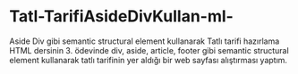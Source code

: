 # Tatl-TarifiAsideDivKullan-ml-
Aside Div gibi semantic structural element kullanarak Tatlı tarifi  hazırlama
HTML dersinin 3. ödevinde div, aside, article, footer gibi semantic structural element kullanarak tatlı tarifinin yer aldığı bir web sayfası alıştırması yaptım.
